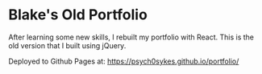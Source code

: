 # Blake's Old Portfolio
After learning some new skills, I rebuilt my portfolio with React. This is the old version that I built using jQuery.

Deployed to Github Pages at: https://psych0sykes.github.io/portfolio/
